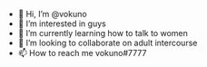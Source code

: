 - 👋 Hi, I’m @vokuno
- 👀 I’m interested in guys
- 🌱 I’m currently learning how to  talk to women
- 💞️ I’m looking to collaborate on adult intercourse
- 📫 How to reach me vokuno#7777
